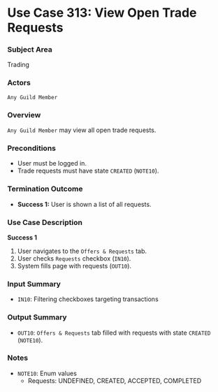 # Use Case 313: View Open Trade Requests

### Subject Area
Trading

### Actors
`Any Guild Member`

### Overview
`Any Guild Member` may view all open trade requests.

### Preconditions
- User must be logged in.
- Trade requests must have state `CREATED` (`NOTE10`).

### Termination Outcome
- **Success 1:** User is shown a list of all requests.

### Use Case Description
**Success 1**
1. User navigates to the `Offers & Requests` tab.
2. User checks `Requests` checkbox (`IN10`).
3. System fills page with requests (`OUT10`).

### Input Summary
- `IN10`: Filtering checkboxes targeting transactions

### Output Summary
- `OUT10`: `Offers & Requests` tab filled with requests with state `CREATED` (`NOTE10`).

### Notes
- `NOTE10`: Enum values
	- Requests: UNDEFINED, CREATED, ACCEPTED, COMPLETED